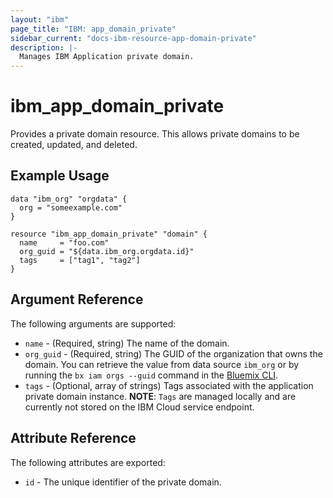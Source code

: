 ```yaml
---
layout: "ibm"
page_title: "IBM: app_domain_private"
sidebar_current: "docs-ibm-resource-app-domain-private"
description: |-
  Manages IBM Application private domain.
---
```


# ibm\_app_domain_private

Provides a private domain resource. This allows private domains to be created, updated, and deleted.

## Example Usage

```hcl
data "ibm_org" "orgdata" {
  org = "someexample.com"
}

resource "ibm_app_domain_private" "domain" {
  name     = "foo.com"
  org_guid = "${data.ibm_org.orgdata.id}"
  tags     = ["tag1", "tag2"]
}
```

## Argument Reference

The following arguments are supported:

* `name` - (Required, string) The name of the domain.
* `org_guid` - (Required, string) The GUID of the organization that owns the domain. You can retrieve the value from data source `ibm_org` or by running the `bx iam orgs --guid` command in the [Bluemix CLI](https://console.ng.bluemix.net/docs/cli/reference/bluemix_cli/index.html#getting-started).
* `tags` - (Optional, array of strings) Tags associated with the application private domain instance.
  **NOTE**: `Tags` are managed locally and are currently not stored on the IBM Cloud service endpoint.

## Attribute Reference

The following attributes are exported:

* `id` - The unique identifier of the private domain.
